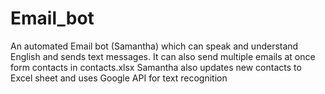 # Email_bot
An automated Email bot (Samantha) which can speak and understand English and sends text messages.
It can also send multiple emails at once form contacts in contacts.xlsx
Samantha also updates new contacts to Excel sheet
and uses Google API for text recognition
